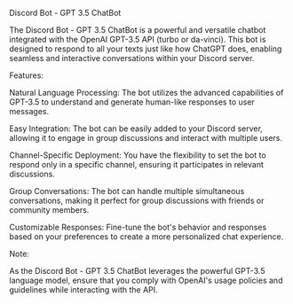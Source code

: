 Discord Bot - GPT 3.5 ChatBot


The Discord Bot - GPT 3.5 ChatBot is a powerful and versatile chatbot integrated with the OpenAI GPT-3.5 API (turbo or da-vinci). This bot is designed to respond to all your texts just like how ChatGPT does, enabling seamless and interactive conversations within your Discord server.


Features:

Natural Language Processing: The bot utilizes the advanced capabilities of GPT-3.5 to understand and generate human-like responses to user messages.

Easy Integration: The bot can be easily added to your Discord server, allowing it to engage in group discussions and interact with multiple users.

Channel-Specific Deployment: You have the flexibility to set the bot to respond only in a specific channel, ensuring it participates in relevant discussions.

Group Conversations: The bot can handle multiple simultaneous conversations, making it perfect for group discussions with friends or community members.

Customizable Responses: Fine-tune the bot's behavior and responses based on your preferences to create a more personalized chat experience.


Note:

As the Discord Bot - GPT 3.5 ChatBot leverages the powerful GPT-3.5 language model, ensure that you comply with OpenAI's usage policies and guidelines while interacting with the API.
